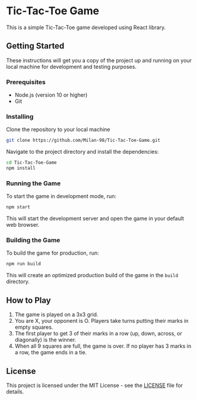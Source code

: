 # Tic-Tac-Toe Game

This is a simple Tic-Tac-Toe game developed using React library.

## Getting Started

These instructions will get you a copy of the project up and running on your local machine for development and testing purposes.

### Prerequisites

* Node.js (version 10 or higher)
* Git

### Installing

Clone the repository to your local machine

```bash
git clone https://github.com/Milan-98/Tic-Tac-Toe-Game.git
```

Navigate to the project directory and install the dependencies:

```bash
cd Tic-Tac-Toe-Game
npm install
```


### Running the Game

To start the game in development mode, run:

```bash
npm start
```


This will start the development server and open the game in your default web browser.

### Building the Game

To build the game for production, run:

```bash
npm run build
```

This will create an optimized production build of the game in the `build` directory.

## How to Play

1. The game is played on a 3x3 grid.
2. You are X, your opponent is O. Players take turns putting their marks in empty squares.
3. The first player to get 3 of their marks in a row (up, down, across, or diagonally) is the winner.
4. When all 9 squares are full, the game is over. If no player has 3 marks in a row, the game ends in a tie.

## License

This project is licensed under the MIT License - see the [LICENSE](LICENSE) file for details.
